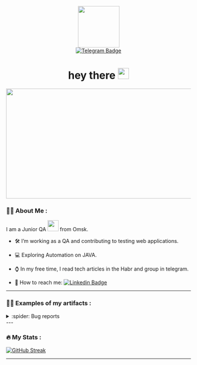 <div id="header" align="center">
  <img src=https://media.giphy.com/media/2WuHHWbGt3fY4/giphy.gif width="113"/>
  </div>

<div id="badges" align="center">
  <a href="https://t.me/AlekseyKhot">
    <img src="https://img.shields.io/badge/Telegram-blue?style=for-the-badge&logo=telegram&logoColor=white" alt="Telegram Badge"/>
  </a>
</div>  

<div id="badges" align="center">
  <img src="https://komarev.com/ghpvc/?username=Lesha55-90&style=flat-square&color=blue" alt=""/>
</div>

<h1 align="center">
  hey there
  <img src="https://media.giphy.com/media/hvRJCLFzcasrR4ia7z/giphy.gif" width="30px"/>
</h1>

<div align="center">
  <img src="https://media.giphy.com/media/dWesBcTLavkZuG35MI/giphy.gif" width="600" height="300"/>
</div>

### :man_technologist: About Me :

I am a Junior QA <img src="https://media.giphy.com/media/WUlplcMpOCEmTGBtBW/giphy.gif" width="30"> from Omsk.

- :hammer_and_wrench:  I’m working as a QA and contributing to testing web applications.
  
- :computer: Exploring Automation on JAVA.

- :watch: In my free time, I read tech articles in the Habr and group in telegram.

- :iphone: How to reach me: [![Linkedin Badge](https://img.shields.io/badge/Telegram-blue?style=for-the-badge&logo=telegram&logoColor=white)](https://t.me/AlekseyKhot)

---

### :man_technologist: Examples of my artifacts :
 </details>
<details><summary>:spider: Bug reports</summary> 
  ![Jira - invalid all](https://github.com/Lesha55-90/Lesha55-90/assets/141206848/d890dd08-4999-4a1c-9990-684cf53d8fbe)
  ![Jira поисковое значение](https://github.com/Lesha55-90/Lesha55-90/assets/141206848/7e82716e-db9c-4e40-b372-2fa295e53589)
  ![Jira регистрац опция](https://github.com/Lesha55-90/Lesha55-90/assets/141206848/5a9438e4-a8b9-4441-b4f1-cc0aa3946c7a)
</details>
---

### :fire: My Stats :
[![GitHub Streak](http://github-readme-streak-stats.herokuapp.com?user=Lesha55-90&theme=dark&background=000000)](https://git.io/streak-stats)

---
